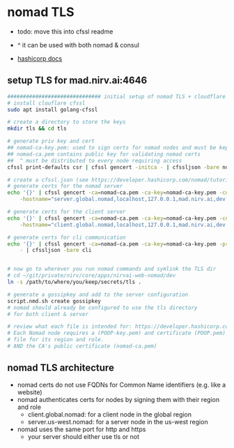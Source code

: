 # nomad TLS

- todo: move this into cfssl readme
- ^ it can be used with both nomad & consul

- [hashicorp docs](https://developer.hashicorp.com/nomad/tutorials/transport-security/security-enable-tls)

## setup TLS for mad.nirv.ai:4646

```sh
############################## initial setup of nomad TLS + cloudflare CFSSL
# install clouflare cfssl
sudo apt install golang-cfssl

# create a directory to store the keys
mkdir tls && cd tls

# generate priv key and cert
## nomad-ca-key.pem: used to sign certs for nomad nodes and must be kept private
## nomad-ca.pem contains public key for validating nomad certs
##  ^ must be distributed to every node requiring access
cfssl print-defaults csr | cfssl gencert -initca - | cfssljson -bare nomad-ca

# create a cfssl.json (see https://developer.hashicorp.com/nomad/tutorials/transport-security/security-enable-tls)
# generate certs for the nomad server
echo '{}' | cfssl gencert -ca=nomad-ca.pem -ca-key=nomad-ca-key.pem -config=cfssl.json \
    -hostname="server.global.nomad,localhost,127.0.0.1,mad.nirv.ai,dev.nirv.ai" - | cfssljson -bare server

# generate certs for the client server
echo '{}' | cfssl gencert -ca=nomad-ca.pem -ca-key=nomad-ca-key.pem -config=cfssl.json \
    -hostname="client.global.nomad,localhost,127.0.0.1,mad.nirv.ai,dev.nirv.ai" - | cfssljson -bare client

# generate certs for cli communication
echo '{}' | cfssl gencert -ca=nomad-ca.pem -ca-key=nomad-ca-key.pem -profile=client \
    - | cfssljson -bare cli


# now go to wherever you run nomad commands and symlink the TLS dir
# cd ~/git/private/nirv/core/apps/nirvai-web-nomad/dev
ln -s /path/to/where/you/keep/secrets/tls .

# generate a gossipkey and add to the server configuration
script.nmd.sh create gossipkey
# nomad should already be configured to use the tls directory
# for both client & server

# review what each file is intended for: https://developer.hashicorp.com/nomad/tutorials/transport-security/security-enable-tls
# Each Nomad node requires a (POOP-key.pem) and certificate (POOP.pem)
# file for its region and role.
# AND the CA's public certificate (nomad-ca.pem)

```

## nomad TLS architecture

- nomad certs do not use FQDNs for Common Name identifiers (e.g. like a website)
- nomad authenticates certs for nodes by signing them with their region and role
  - client.global.nomad: for a client node in the global region
  - server.us-west.nomad: for a server node in the us-west region
- nomad uses the same port for http and https
  - your server should either use tls or not
